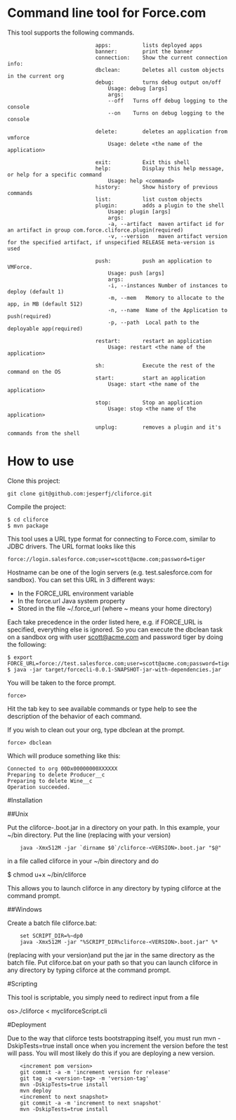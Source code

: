 # Command line tool for Force.com

This tool supports the following commands.

                                apps:          lists deployed apps
                                banner:        print the banner
                                connection:    Show the current connection info:
                                dbclean:       Deletes all custom objects in the current org
                                debug:         turns debug output on/off
                                    Usage: debug [args]
                                    args:
                                    --off	Turns off debug logging to the console
                                    --on	Turns on debug logging to the console

                                delete:        deletes an application from vmforce
                                    Usage: delete <the name of the application>

                                exit:          Exit this shell
                                help:          Display this help message, or help for a specific command
                                    Usage: help <command>
                                history:       Show history of previous commands
                                list:          list custom objects
                                plugin:        adds a plugin to the shell
                                    Usage: plugin [args]
                                    args:
                                    -a, --artifact	maven artifact id for an artifact in group com.force.cliforce.plugin(required)
                                    -v, --version	maven artifact version for the specified artifact, if unspecified RELEASE meta-version is used

                                push:          push an application to VMForce.
                                    Usage: push [args]
                                    args:
                                    -i, --instances	Number of instances to deploy (default 1)
                                    -m, --mem	Memory to allocate to the app, in MB (default 512)
                                    -n, --name	Name of the Application to push(required)
                                    -p, --path	Local path to the deployable app(required)

                                restart:       restart an application
                                    Usage: restart <the name of the application>

                                sh:            Execute the rest of the command on the OS
                                start:         start an application
                                    Usage: start <the name of the application>

                                stop:          Stop an application
                                    Usage: stop <the name of the application>

                                unplug:        removes a plugin and it's commands from the shell



# How to use

Clone this project:

	git clone git@github.com:jesperfj/cliforce.git

Compile the project:

	$ cd cliforce
	$ mvn package

This tool uses a URL type format for connecting to Force.com, similar to JDBC drivers. The URL format looks like this

	force://login.salesforce.com;user=scott@acme.com;password=tiger

Hostname can be one of the login servers (e.g. test.salesforce.com for sandbox). You can set this URL in 3 different ways:

* In the FORCE_URL environment variable
* In the force.url Java system property
* Stored in the file ~/.force_url (where ~ means your home directory)

Each take precedence in the order listed here, e.g. if FORCE_URL is specified, everything else is ignored. So you can execute the dbclean task on a sandbox org with user scott@acme.com and password tiger by doing the following:

	$ export FORCE_URL=force://test.salesforce.com;user=scott@acme.com;password=tiger
	$ java -jar target/forcecli-0.0.1-SNAPSHOT-jar-with-dependencies.jar

You will be taken to the force prompt.

    force>

Hit the tab key to see available commands or type help to see the description of the behavior of each command.

If you wish to clean out your org, type dbclean at the prompt.

    force> dbclean

Which will produce something like this:

	Connected to org 00Dx00000000XXXXXX
	Preparing to delete Producer__c
	Preparing to delete Wine__c
	Operation succeeded.

#Installation

##Unix

Put the cliforce-<VERSION>.boot.jar in a directory on your path.
In this example, your ~/bin directory.
Put the line (replacing <VERSION> with your version)

        java -Xmx512M -jar `dirname $0`/cliforce-<VERSION>.boot.jar "$@"

in a file called cliforce in your ~/bin directory and do

$ chmod u+x ~/bin/cliforce

This allows you to launch cliforce in any directory by typing cliforce at the command prompt.

##Windows

Create a batch file cliforce.bat:

        set SCRIPT_DIR=%~dp0
        java -Xmx512M -jar "%SCRIPT_DIR%cliforce-<VERSION>.boot.jar" %*

(replacing <VERSION> with your version)and put the jar in the same directory as the batch file.
Put cliforce.bat on your path so that you can launch cliforce in any directory by typing cliforce at the command prompt.

#Scripting

This tool is scriptable, you simply need to redirect input from a file

os>./cliforce < mycliforceScript.cli

#Deployment

Due to the way that cliforce tests bootstrapping itself, you must run mvn -DskipTests=true install once when you increment the version before the test will
 pass. You will most likely do this if you are deploying a new version.

        <increment pom version>
        git commit -a -m 'increment version for release'
        git tag -a <version-tag> -m 'version-tag'
        mvn -DskipTests=true install
        mvn deploy
        <increment to next snapshot>
        git commit -a -m 'increment to next snapshot'
        mvn -DskipTests=true install



